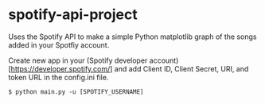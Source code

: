spotify-api-project
===================

Uses the Spotify API to make a simple Python matplotlib graph of the songs added in your Spotfiy account. 

Create new app in your (Spotify developer account)[https://developer.spotify.com/] and add Client ID, Client Secret, URI, and token URL in the config.ini file.

```
$ python main.py -u [SPOTIFY_USERNAME]
```
